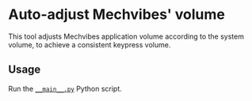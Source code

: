 # Auto-adjust Mechvibes' volume

This tool adjusts Mechvibes application volume according to the system volume, to achieve a consistent keypress volume.

## Usage

Run the [`__main__.py`](__main__.py) Python script.

